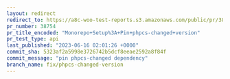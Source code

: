 ```yaml
---
layout: redirect
redirect_to: https://a8c-woo-test-reports.s3.amazonaws.com/public/pr/38754/api/index.html
pr_number: 38754
pr_title_encoded: "Monorepo+Setup%3A+Pin+phpcs-changed+version"
pr_test_type: api
last_published: "2023-06-16 02:01:26 +0000"
commit_sha: 5323af2a5998e3726742b5dcf8eeae2592a8f84f
commit_message: "pin phpcs-changed dependency"
branch_name: fix/phpcs-changed-version
---
```

